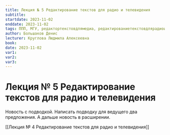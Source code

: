 ```yaml
---
title: Лекция № 5 Редактирование текстов для радио и телевидения
subtitle:
startdate: 2023-11-02
enddate: 2023-11-02
tags: ППП, МГУ, редактортекстовдлямедиа, редактированиетекстовдлярадиоителевидения
author: Большаков Денис
lecturer: Круглова Людмила Алексеевна
book:
date: 2023-11-02
var1:
var2:
var3:
---
```

# Лекция № 5 Редактирование текстов для радио и телевидения

Новость с подводкой. Написать подводку для ведущего два предложения. А дальше новость в расширении. 

[[Лекция № 4 Редактирование текстов для радио и телевидения]]